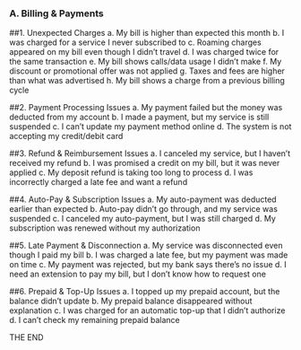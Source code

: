 ### A. Billing & Payments

##1. Unexpected Charges
a. My bill is higher than expected this month
b. I was charged for a service I never subscribed to
c. Roaming charges appeared on my bill even though I didn’t travel
d. I was charged twice for the same transaction
e. My bill shows calls/data usage I didn’t make
f. My discount or promotional offer was not applied
g. Taxes and fees are higher than what was advertised
h. My bill shows a charge from a previous billing cycle

##2. Payment Processing Issues
a. My payment failed but the money was deducted from my account
b. I made a payment, but my service is still suspended
c. I can’t update my payment method online
d. The system is not accepting my credit/debit card

##3. Refund & Reimbursement Issues
a. I canceled my service, but I haven’t received my refund
b. I was promised a credit on my bill, but it was never applied
c. My deposit refund is taking too long to process
d. I was incorrectly charged a late fee and want a refund

##4. Auto-Pay & Subscription Issues
a. My auto-payment was deducted earlier than expected
b. Auto-pay didn’t go through, and my service was suspended
c. I canceled my auto-payment, but I was still charged
d. My subscription was renewed without my authorization

##5. Late Payment & Disconnection
a. My service was disconnected even though I paid my bill
b. I was charged a late fee, but my payment was made on time
c. My payment was rejected, but my bank says there’s no issue
d. I need an extension to pay my bill, but I don’t know how to request one

##6. Prepaid & Top-Up Issues
a. I topped up my prepaid account, but the balance didn’t update
b. My prepaid balance disappeared without explanation
c. I was charged for an automatic top-up that I didn’t authorize
d. I can’t check my remaining prepaid balance

THE END

